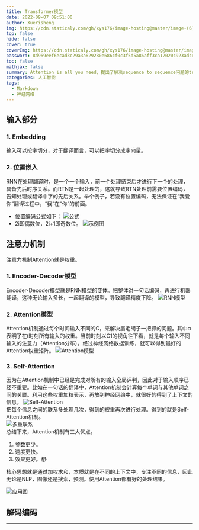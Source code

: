 ```yaml
---
title: Transformer模型
date: 2022-09-07 09:51:00
author: XueYisheng
img: https://cdn.staticaly.com/gh/xys176/image-hosting@master/image-(6).15298dmharts.webp
top: false
hide: false
cover: true
coverImg: https://cdn.staticaly.com/gh/xys176/image-hosting@master/image-(6).15298dmharts.webp
password: 8d969eef6ecad3c29a3a629280e686cf0c3f5d5a86aff3ca12020c923adc6c92
toc: false
mathjax: false
summary: Attention is all you need，提出了解决sequence to sequence问题的transformer模型，该文章使用全Attention的结构代替了LSTM，抛弃了之前传统的encoder-decoder模型必须结合CNN或者RNN的固有模式。
categories: 人工智能
tags:
  - Markdown
  - 神经网络
---
```

## 输入部分
### 1. Embedding
输入可以按字切分，对于翻译而言，可以把字切分成字向量。 
### 2. 位置嵌入
RNN在处理翻译时，是一个一个输入，前一个处理结束后才进行下一个的处理，具备先后时序关系。而RTN是一起处理的，这就导致RTN处理前需要位置编码，告知处理或翻译中字的先后关系。举个例子，若没有位置编码，无法保证在“我爱你”翻译过程中，“我”在“你”的前面。
- 位置编码公式如下：
![公式](https://cdn.staticaly.com/gh/xys176/image-hosting@master/image.1nr5qo7msdb4.webp) 
- 2i即偶数位，2i+1即奇数位。
![示例图](https://cdn.staticaly.com/gh/xys176/image-hosting@master/image-(1).2705d9v11cu8.webp)
## 注意力机制
注意力机制Attention就是权重。
### 1. Encoder-Decoder模型
Encoder-Decoder模型就是RNN模型的变体。把整体对一句话编码，再进行机器翻译，这种无论输入多长，一起翻译的模型，导致翻译精度下降。
![RNN模型](https://cdn.staticaly.com/gh/xys176/image-hosting@master/image-(2).73yo6kne9mk0.webp)
### 2. Attention模型
Attention机制通过每个时间输入不同的C，来解决眉毛胡子一把抓的问题。其中α表明了在t时刻所有输入的权重。当前时刻以C1的视角往下看，就是每个输入不同输入的注意力（Attention分布）。经过神经网络数据训练，就可以得到最好的Attention权重矩阵。
![Attention模型](https://cdn.staticaly.com/gh/xys176/image-hosting@master/image-(3).4r8uil0s2ro0.webp)
### 3. Self-Attention
因为在Attention机制中已经是完成对所有的输入全局评判，因此对于输入顺序已经不重要。比如在一句话的翻译中，Attention机制会计算每个单词与其他单词之间的关联。利用这些权重加权表示，再放到神经网络中，就很好的得到了上下文的信息。
![Self-Attention](https://cdn.staticaly.com/gh/xys176/image-hosting@master/image-(4).41ueuk04f3q0.webp)
<br>把每个信息之间的联系多处理几次，得到的权重再次进行处理。得到的就是Self-Attention机制。   
![多重联系](https://cdn.staticaly.com/gh/xys176/image-hosting@master/image-(5).1hjqt24186m8.webp)
<br>总结下来，Attention机制有三大优点。
1. 参数更少。
2. 速度更快。
3. 效果更好。想·

核心思想就是通过加权求和，本质就是在不同的上下文中，专注不同的信息，因此无论是NLP，图像还是搜索，预测。使用Attention都有好的处理结果。

![应用图](https://cdn.staticaly.com/gh/xys176/image-hosting@master/image-(6).15298dmharts.webp)

## 解码编码 



___

